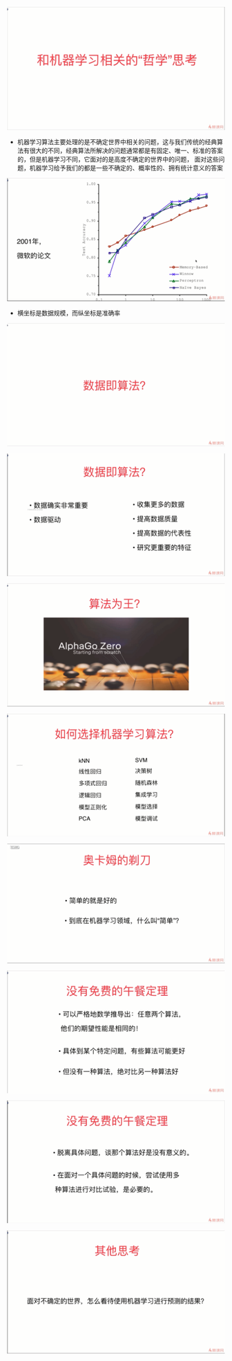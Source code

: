 ![1565659836275](assets/1565659836275.png)

- 机器学习算法主要处理的是不确定世界中相关的问题，这与我们传统的经典算法有很大的不同，经典算法所解决的问题通常都是有固定、唯一、标准的答案的，但是机器学习不同，它面对的是高度不确定的世界中的问题， 面对这些问题，机器学习给予我们的都是一些不确定的、概率性的、拥有统计意义的答案

![1565661013577](assets/1565661013577.png)

- 横坐标是数据规模，而纵坐标是准确率

![1565661142407](assets/1565661142407.png)

![1565661344567](assets/1565661344567.png)

![1565661429413](assets/1565661429413.png)

![1565661551271](assets/1565661551271.png)

![1565661656423](assets/1565661656423.png)

![1565661873335](assets/1565661873335.png)

![1565662297430](assets/1565662297430.png)

![1565662591055](assets/1565662591055.png)

